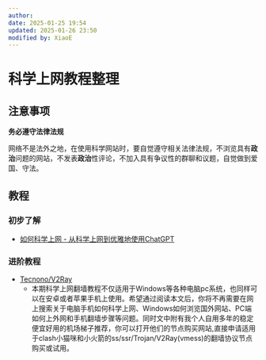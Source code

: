 ```yaml
---
author: 
date: 2025-01-25 19:54
updated: 2025-01-26 23:50
modified by: XiaoE
---
```

# 科学上网教程整理

## 注意事项
**务必遵守法律法规**

网络不是法外之地，在使用科学网站时，要自觉遵守相关法律法规，不浏览具有**政治**问题的网站，不发表**政治**性评论，不加入具有争议性的群聊和议题，自觉做到爱国、守法。


## 教程

### 初步了解
- [如何科学上网 - 从科学上网到优雅地使用ChatGPT](https://jeredgong.github.io/CS0.0.0/Proxy/)

### 进阶教程
- [Tecnono/V2Ray](https://github.com/Tecnono/V2Ray)
	- 本期科学上网翻墙教程不仅适用于Windows等各种电脑pc系统，也同样可以在安卓或者苹果手机上使用。希望通过阅读本文后，你将不再需要在网上搜索关于电脑手机如何科学上网、Windows如何浏览国外网站、PC端如何上外网和手机翻墙步骤等问题。同时文中附有我个人自用多年的稳定便宜好用的机场梯子推荐，你可以打开他们的节点购买网站,直接申请适用于clash小猫咪和小火箭的ss/ssr/Trojan/V2Ray(vmess)的翻墙协议节点购买或试用。